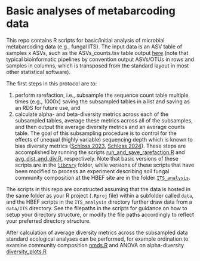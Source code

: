 # Basic analyses of metabarcoding data

This repo contains R scripts for basic/initial analysis of microbial metabarcoding data (e.g., fungal ITS). The input data is an ASV table of samples x ASVs, such as the ASVs_counts.tsv table output [here](https://github.com/ewmorr/fungi_ITS2_dada2_protocol_07162024) (note that typical bioinformatic pipelines by convention output ASVs/OTUs in rows and samples in columns, which is transposed from the standard layout in most other statistical software). 

The first steps in this protocol are to: 
1. perform rarefaction, i.e., subsample the sequence count table multiple times (e.g., 1000x) saving the subsampled tables in a list and saving as an RDS for future use, and 
2. calculate alpha- and beta-diversity metrics across each of the subsampled tables, average these metrics across all of the subsamples, and then output the average diversity metrics and an average counts table. 
The goal of this subsampling procedure is to control for the effects of unequal (highly variable) sequencing depth which is known to bias diversity metrics ([Schloss 2023](https://journals.asm.org/doi/10.1128/msphere.00355-23), [Schloss 2024](https://journals.asm.org/doi/10.1128/msphere.00354-23)). These steps are accomplished by running the scripts [run_and_save_rarefaction.R](./ITS_analysis/run_and_save_rarefaction.R) and [avg_dist_and_div.R](./ITS_analysis/avg_dist_and_div.R), respectively. Note that basic versions of these scripts are in the [`library`](./library) folder, while versions of these scripts that have been modified to process an experiment describing soil fungal community composition at the HBEF site are in the folder [`ITS_analysis`](./ITS_analysis). 

The scripts in this repo are constructed assuming that the data is hosted in the same folder as your R project (`.Rproj` file) within a subfolder called `data`, and the HBEF scripts in the `ITS_analysis` directory further draw data from a `data/ITS` directory. See the filepaths in the scripts for guidance on how to setup your directory structure, or modify the file paths accordingly to reflect your preferred directory structure.

After calculation of average diversity metrics across the subsampled data standard ecological analyses can be performed, for example ordination to examine community composition [nmds.R](./ITS_analysis/nmds.R) and ANOVA on alpha-diversity [diversity_plots.R](./ITS_analysis/diversity_plots.R)
